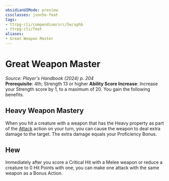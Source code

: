 ```yaml
---
obsidianUIMode: preview
cssclasses: json5e-feat
tags:
- ttrpg-cli/compendium/src/5e/xphb
- ttrpg-cli/feat
aliases:
- Great Weapon Master
---
```

# Great Weapon Master
*Source: Player's Handbook (2024) p. 204*  
**Prerequisite**: 4th; Strength 13 or higher
**Ability Score Increase**: Increase your Strength score by 1, to a maximum of 20.
You gain the following benefits.

## Heavy Weapon Mastery

When you hit a creature with a weapon that has the Heavy property as part of the [Attack](Інструменти%20ДМ/CLI/rules/actions.md#Attack) action on your turn, you can cause the weapon to deal extra damage to the target. The extra damage equals your Proficiency Bonus.

## Hew

Immediately after you score a Critical Hit with a Melee weapon or reduce a creature to 0 Hit Points with one, you can make one attack with the same weapon as a Bonus Action.